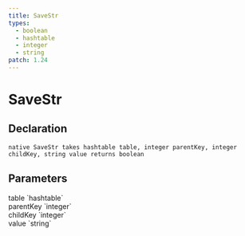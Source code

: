 ```yaml
---
title: SaveStr
types:
  - boolean
  - hashtable
  - integer
  - string
patch: 1.24
---
```


# SaveStr

## Declaration

```
native SaveStr takes hashtable table, integer parentKey, integer childKey, string value returns boolean
```

## Parameters
<dl>
  <dt>table `hashtable`</dt>
  <dd></dd>

  <dt>parentKey `integer`</dt>
  <dd></dd>

  <dt>childKey `integer`</dt>
  <dd></dd>

  <dt>value `string`</dt>
  <dd></dd>
</dl>
